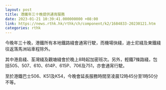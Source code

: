 ```yaml
---
layout: post
title: 港鐵年三十晚提供通宵服務
date: 2023-01-21 10:39:41.000000000 +08:00
link: https://news.rthk.hk/rthk/ch/component/k2/1684833-20230121.htm
categories: rthk
---
```


今晚年三十晚，港鐵所有本地鐵路綫會通宵行駛，而機場快綫，迪士尼綫及東鐵綫往返落馬洲站車程除外。

其中港島綫、荃灣綫及觀塘綫會於晚上8時起加密班次。另外，輕鐵7條路綫，包括505、507、610、614P、615P、706及751，亦會通宵行駛。

至於港鐵巴士506、K51及K54，今晚會延長服務時間至凌晨12時45分至1時50分不等。
